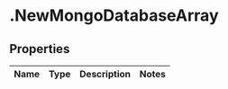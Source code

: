 # .NewMongoDatabaseArray

## Properties
Name | Type | Description | Notes
------------ | ------------- | ------------- | -------------


